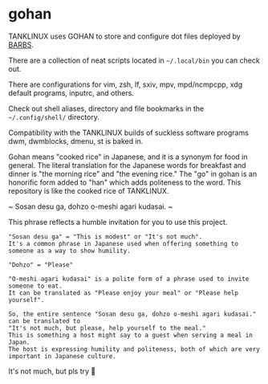 # gohan

TANKLINUX uses GOHAN to store and configure dot files deployed by [BARBS](https://tanklinux.com/barbs.sh).

There are a collection of neat scripts located in `~/.local/bin` you can check out.

There are configurations for vim, zsh, lf, sxiv, mpv, mpd/ncmpcpp, xdg default programs, inputrc, and others.

Check out shell aliases, directory and file bookmarks in the `~/.config/shell/` directory.

Compatibility with the TANKLINUX builds of suckless software programs dwm, dwmblocks, dmenu, st is baked in.

Gohan means "cooked rice" in Japanese, and it is a synonym for food in general. The literal translation for the Japanese words for breakfast and dinner is "the morning rice" and "the evening rice."
The "go" in gohan is an honorific form added to "han" which adds politeness to the word.
This repository is like the cooked rice of TANKLINUX.

~ Sosan desu ga, dohzo o-meshi agari kudasai. ~

This phrase reflects a humble invitation for you to use this project.

``` Text
"Sosan desu ga" = "This is modest" or "It's not much".
It's a common phrase in Japanese used when offering something to someone as a way to show humility.

"Dohzo" = "Please"

"O-meshi agari kudasai" is a polite form of a phrase used to invite someone to eat.
It can be translated as "Please enjoy your meal" or "Please help yourself".

So, the entire sentence "Sosan desu ga, dohzo o-meshi agari kudasai." can be translated to
"It's not much, but please, help yourself to the meal."
This is something a host might say to a guest when serving a meal in Japan.
The host is expressing humility and politeness, both of which are very important in Japanese culture.
```

It's not much, but pls try 🙇
